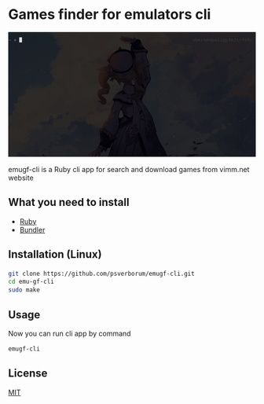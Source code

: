 # Games finder for emulators cli

![BRUHBARA HEHEHE](gif_example/terminal.gif)

emugf-cli is a Ruby cli app for search and download games from vimm.net website

## What you need to install

- [Ruby](https://www.ruby-lang.org/)
- [Bundler](https://bundler.io/)

## Installation (Linux)

```bash
git clone https://github.com/psverborum/emugf-cli.git
cd emu-gf-cli
sudo make
```

## Usage

Now you can run cli app by command

```bash
emugf-cli
```

## License
[MIT](https://opensource.org/licenses/MIT)
